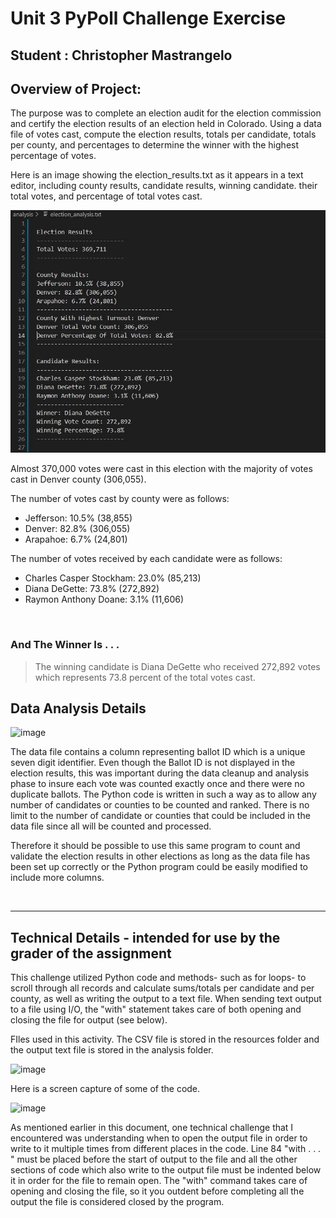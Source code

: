 # Unit 3 PyPoll Challenge Exercise
## Student : Christopher Mastrangelo

## Overview of Project: 
The purpose was to complete an election audit for the election commission and certify the election results of an election held in Colorado. Using a data file of votes cast, compute the election results, totals per candidate, totals per county, and percentages to determine the winner with the highest percentage of votes.

Here is an image showing the election_results.txt as it appears in a text editor, including county results, candidate results, winning candidate. their total votes, and percentage of total votes cast.

![image](https://github.com/gcmastra/Election_Analysis/blob/main/analysis/election_analysis_screen1.JPG)

Almost 370,000 votes were cast in this election with the majority of votes cast in Denver county (306,055).

The number of votes cast by county were as follows:
<ul>
<li>Jefferson: 10.5% (38,855)</li>
<li>Denver: 82.8% (306,055)</li>
<li>Arapahoe: 6.7% (24,801)</li>
</ul>

The number of votes received by each candidate were as follows:
<ul>
<li>  Charles Casper Stockham: 23.0% (85,213)</li>
<li>Diana DeGette: 73.8% (272,892)</li>
<li>Raymon Anthony Doane: 3.1% (11,606)</li>
</ul>
<br>

### And The Winner Is . . .  
> The winning candidate is Diana DeGette who received 272,892 votes which represents 73.8 percent of the total votes cast.

## Data Analysis Details

![image](https://user-images.githubusercontent.com/86205000/126035664-17792314-7fbe-45d7-89a6-39e68ed29c1e.png)

The data file contains a column representing ballot ID which is a unique seven digit identifier.  Even though the Ballot ID is not displayed in the election results, this was important during the data cleanup and analysis phase to insure each vote was counted exactly once and there were no duplicate ballots.  The Python code is written in such a way as to allow any number of candidates or counties to be counted and ranked.  There is no limit to the number of candidate or counties that could be included in the data file since all will be counted and processed.  

Therefore it should be possible to use this same program to count and validate the election results in other elections as long as the data file has been set up correctly or the Python program could be easily modified to include more columns.  

<br><hr>

## Technical Details - intended for use by the grader of the assignment

This challenge utilized Python code and methods- such as for loops- to scroll through all records and calculate sums/totals per candidate and per county, as well as writing the output to a text file.  When sending text output to a file using I/O, the "with" statement takes care of both opening and closing the file for output (see below). 

FIles used in this activity.  The CSV file is stored in the resources folder and the output text file is stored in the analysis folder. 

![image](https://user-images.githubusercontent.com/86205000/126035524-c1fefc8b-b293-4e58-b251-a5ca29e001c0.png)

Here is a screen capture of some of the code. 

![image](https://user-images.githubusercontent.com/86205000/126035817-a683e25e-f526-42d0-82a8-4ebb8c05b9dc.png)

As mentioned earlier in this document, one technical challenge that I encountered was understanding when to open the output file in order to write to it multiple times from different places in the code.  Line 84 "with . . . " must be placed before the start of output to the file and all the other sections of code which also write to the output file must be indented below it in order for the file to remain open.  The "with" command takes care of opening and closing the file, so it you outdent before completing all the output the file is considered closed by the program. 





